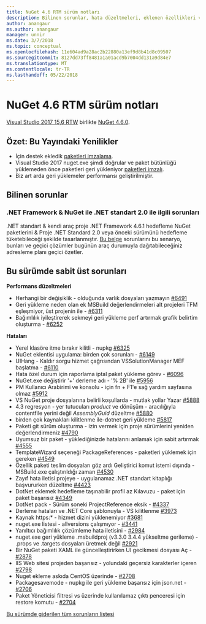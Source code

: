 ```yaml
---
title: NuGet 4.6 RTM sürüm notları
description: Bilinen sorunlar, hata düzeltmeleri, eklenen özellikleri ve dcr NuGet 4.6.0 dahil etmek için sürüm notları.
author: anangaur
ms.author: anangaur
manager: unnir
ms.date: 3/7/2018
ms.topic: conceptual
ms.openlocfilehash: 11e604ad9a28ac2b22880a13ef9d8b41d8c09507
ms.sourcegitcommit: 8127dd73ff8481a1a01acd9b7004dd131a9d84e7
ms.translationtype: MT
ms.contentlocale: tr-TR
ms.lasthandoff: 05/22/2018
---
```

# <a name="nuget-46-rtm-release-notes"></a>NuGet 4.6 RTM sürüm notları

[Visual Studio 2017 15,6 RTW](https://www.visualstudio.com/news/releasenotes/vs2017-relnotes) birlikte [NuGet 4.6.0](https://dist.nuget.org/win-x86-commandline/v4.6.0/nuget.exe).

## <a name="summary-whats-new-in-this-release"></a>Özet: Bu Yayındaki Yenilikler

* İçin destek ekledik [paketleri imzalama](../create-packages/sign-a-package.md).
* Visual Studio 2017 nuget.exe şimdi doğrular ve paket bütünlüğü yüklemeden önce paketleri geri yükleniyor [paketleri imzalı](../reference/signed-packages-reference.md).
* Biz art arda geri yüklemeler performansı geliştirilmiştir.

## <a name="known-issues"></a>Bilinen sorunlar

### <a name="issues-with-net-standard-20-with-net-framework--nuget"></a>.NET Framework & NuGet ile .NET standart 2.0 ile ilgili sorunları 

.NET standart & kendi araç proje .NET Framework 4.6.1 hedefleme NuGet paketlerini & Proje .NET Standard 2.0 veya önceki sürümünü hedefleme tüketebileceği şekilde tasarlanmıştır. [Bu belge](https://github.com/dotnet/standard/issues/481) sorunlarını bu senaryo, bunları ve geçici çözümler bugünün araç durumuyla dağıtabileceğiniz adresleme planı geçici özetler.

## <a name="top-issues-fixed-in-this-release"></a>Bu sürümde sabit üst sorunları

**Performans düzeltmeleri**

* Herhangi bir değişiklik - olduğunda varlık dosyaları yazmayın [#6491](https://github.com/NuGet/Home/issues/6491)
* Geri yükleme neden olan ek MSBuild değerlendirmeleri alt projeleri TFM eşleşmiyor, üst projenin ile - [#6311](https://github.com/NuGet/Home/issues/6311)
* Bağımlılık iyileştirerek sekmeyi geri yükleme perf artırmak grafik belirtim oluşturma - [#6252](https://github.com/NuGet/Home/issues/6252)

**Hataları**

* Yerel klasöre itme bırakır kilitli - nupkg [#6325](https://github.com/NuGet/Home/issues/6325)
* NuGet eklentisi uygulama: birden çok sorunları - [#6149](https://github.com/NuGet/Home/issues/6149)
* UIHang - Kaldır sorgu hizmet çağrısından VSSolutionManager MEF başlatma - [#6110](https://github.com/NuGet/Home/issues/6110)
* Hata özel durum için raporlama iptal paket yükleme görev - [#6096](https://github.com/NuGet/Home/issues/6096)
* NuGet.exe değiştirir '+' derleme adı - '% 2B' ile [#5956](https://github.com/NuGet/Home/issues/5956)
* PM Kullanıcı Arabirimi ve konsolu - için fn + F1'e sağ yardım sayfasına olmaz [#5912](https://github.com/NuGet/Home/issues/5912)
* VS NuGet proje dosyalarına belirli koşullarda - mutlak yollar Yazar [#5888](https://github.com/NuGet/Home/issues/5888)
* 4.3 regresyon - yer tutucuları $product$ ve dönüşüm - aracılığıyla contentfile yerini değil $AssemblyGuid$ düzeltme [#5880](https://github.com/NuGet/Home/issues/5880)
* birden çok kaynakları kilitlenme ile-dotnet geri yükleme [#5817](https://github.com/NuGet/Home/issues/5817)
* Paketi git sürüm oluşturma - izin vermek için proje sürümlerini yeniden değerlendirmeniz [#4790](https://github.com/NuGet/Home/issues/4790)
* Uyumsuz bir paket - yüklediğinizde hatalarını anlamak için sabit artırmak [#4555](https://github.com/NuGet/Home/issues/4555)
* TemplateWizard seçeneği PackageReferences - paketleri yüklemek için gereken [#4549](https://github.com/NuGet/Home/issues/4549)
* Özellik paketi teslim dosyaları göz ardı Geliştirici komut istemi dışında - MSBuild.exe çalıştırıldığı zaman [#4530](https://github.com/NuGet/Home/issues/4530)
* Zayıf hata iletisi projeye - uygulanamaz .NET standart kitaplığı başvururken düzeltme [#4423](https://github.com/NuGet/Home/issues/4423)
* DotNet eklemek hedefleme taşınabilir profil az Kılavuzu - paket için paket başarısız [#4349](https://github.com/NuGet/Home/issues/4349)
* DotNet pack - Sürüm soneki ProjectReference eksik - [#4337](https://github.com/NuGet/Home/issues/4337)
* Derleme hataları ve .NET Core şablonuyla - VS kilitlenme [#3973](https://github.com/NuGet/Home/issues/3973)
* Kaynak https:* - hizmet dizini yüklenemiyor [#3681](https://github.com/NuGet/Home/issues/3681)
* nuget.exe listesi - allversions çalışmıyor - [#3441](https://github.com/NuGet/Home/issues/3441)
* Yanıltıcı bağımlılık çözümleme hata iletisini - [#2984](https://github.com/NuGet/Home/issues/2984)
* nuget.exe geri yükleme .msbuildproj (v3.3.0 3.4.4 yükseltme gerileme) - .props ve .targets dosyaları üretmek değil [#2921](https://github.com/NuGet/Home/issues/2921)
* Bir NuGet paketi XAML ile güncelleştirirken UI gecikmesi dosyası Aç - [#2878](https://github.com/NuGet/Home/issues/2878)
* IIS Web sitesi projeden başarısız - yolundaki geçersiz karakterler içeren [#2798](https://github.com/NuGet/Home/issues/2798)
* Nuget ekleme askıda CentOS üzerinde - [#2708](https://github.com/NuGet/Home/issues/2708)
* Packagesavemode - nupkg ile geri yükleme başarısız için json.net - [#2706](https://github.com/NuGet/Home/issues/2706)
* Paket Yöneticisi filtresi vs üzerinde kullanılamaz çıktı penceresi için restore komutu - [#2704](https://github.com/NuGet/Home/issues/2704)

[Bu sürümde giderilen tüm sorunların listesi](https://github.com/NuGet/Home/issues?q=is%3Aissue+is%3Aclosed+milestone%3A%224.6")
